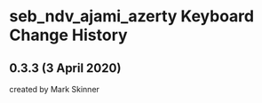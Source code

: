 seb_ndv_ajami_azerty Keyboard Change History
==========================================

0.3.3 (3 April 2020)
------------------------
created by Mark Skinner